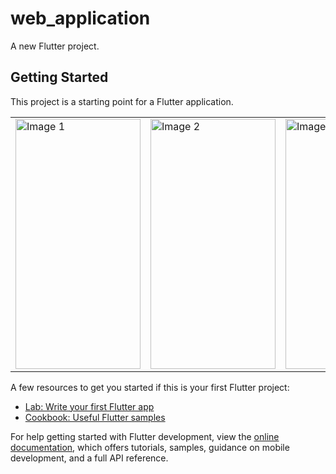 # web_application

A new Flutter project.

## Getting Started

This project is a starting point for a Flutter application.



<table>
  <tr>
    <td>
      <img src="https://github.com/RunTerror/WebView-Application/assets/113206442/dab14450-76da-4f57-a9b6-8774c1565f3c" alt="Image 1"width="200" height="400">
    </td>
    <td>
      <img src="https://github.com/RunTerror/WebView-Application/assets/113206442/1d9e987a-1490-4d79-83ab-da5b46751b37" alt="Image 2"width="200" height="400">
    </td>
    <td>
      <img src="https://github.com/RunTerror/WebView-Application/assets/113206442/354a2df9-2ff4-4a0f-ae51-fc29230049df" alt="Image 3"width="200" height="400">
    </td>
  </tr>
</table>

A few resources to get you started if this is your first Flutter project:

- [Lab: Write your first Flutter app](https://docs.flutter.dev/get-started/codelab)
- [Cookbook: Useful Flutter samples](https://docs.flutter.dev/cookbook)

For help getting started with Flutter development, view the
[online documentation](https://docs.flutter.dev/), which offers tutorials,
samples, guidance on mobile development, and a full API reference.
